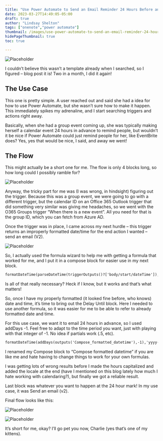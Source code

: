 ```yaml
---
title: "Use Power Automate to Send an Email Reminder 24 Hours Before an Event"
date: 2023-03-27T14:49:05-05:00
draft: true
author: "Lindsay Shelton"
tags: ["onenote","power automate"]
thumbnail: /images/use-power-automate-to-send-an-email-reminder-24-hours-before-an-event1.png
hidePageThumbnail: true
toc: true

---
```


![Placeholder](/images/use-power-automate-to-send-an-email-reminder-24-hours-before-an-event1.png)

I couldn’t believe this wasn’t a template already when I searched, so I figured – blog post it is! Two in a month, I did it again!

## The Use Case
This one is pretty simple. A user reached out and said she had a idea for how to use Power Automate, but she wasn’t sure how to make it happen. This immediately spikes my adrenaline, and I start searching triggers and actions right away.

Basically, when she had a group event coming up, she was typically making herself a calendar event 24 hours in advance to remind people, but wouldn’t it be nice if Power Automate could just remind people for her, like EventBrite does? Yes, yes that would be nice, I said, and away we went!

## The Flow
This might actually be a short one for me. The flow is only 4 blocks long, so how long could I possibly ramble for?

![Placeholder](/images/use-power-automate-to-send-an-email-reminder-24-hours-before-an-event.gif)

Anyway, the tricky part for me was (I was wrong, in hindsight) figuring out the trigger. Because this was a group event, we were going to go with a different trigger, but the calendar ID on an Office 365 Outlook trigger that did something very similar was giving me headaches, so we went with the O365 Groups trigger “When there is a new event”. All you need for that is the group ID, which you can fetch from Azure AD.

Once the trigger was in place, I came across my next hurdle – this trigger returns an improperly formatted date/time for the end action I wanted – send an email (V2).

![Placeholder](/images/use-power-automate-to-send-an-email-reminder-24-hours-before-an-event2.png)

So, I actually used the formula wizard to help me with getting a formula that worked for me, and I put it in a compose block for easier use in my next block.

```html
formatDateTime(parseDateTime(triggerOutputs()?['body/start/dateTime']), 'yyyy''-''MM''-''dd''T''HH'':''mm'':''ss''Z''', 'en-US')
````

Is all of that really necessary? Heck if I know, but it works and that’s what matters!

So, once I have my properly formatted (it looked fine before, who knows) date and time, it’s time to bring out the Delay Until block. Here I needed to use another formula, so it was easier for me to be able to refer to already formatted date and time.

For this use case, we want it to email 24 hours in advance, so I used addDays -1. Feel free to adapt to the time period you want, just with playing with that integer of -1. No idea if partials work (.5, etc).

```html
formatDateTime(addDays(outputs('Compose_formatted_datetime'),-1),'yyyy-MM-ddTHH:mm:ssZ','en-US')
````

I renamed my Compose block to “Compose formatted datetime” if you are like me and hate having to change things to work for your own formulas.

I was getting lots of wrong results before I made the hours capitalized and added the locale at the end (have I mentioned on this blog lately how much I hate working with calendaring?), but finally we got a reliable result.

Last block was whatever you want to happen at the 24 hour mark! In my use case, it was Send an email (v2).

Final flow looks like this:

![Placeholder](/images/use-power-automate-to-send-an-email-reminder-24-hours-before-an-event3.png)

![Placeholder](/images/use-power-automate-to-send-an-email-reminder-24-hours-before-an-event4.jpg)

It’s short for me, okay? I’ll go pet you now, Charlie (yes that’s one of my kittens).